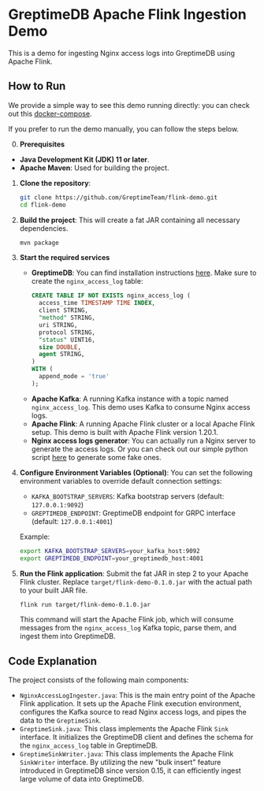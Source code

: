 # GreptimeDB Apache Flink Ingestion Demo

This is a demo for ingesting Nginx access logs into GreptimeDB using Apache Flink.

## How to Run

We provide a simple way to see this demo running directly: you can check out
this [docker-compose](https://github.com/GreptimeTeam/demo-scene/flink-ingestion).

If you prefer to run the demo manually, you can follow the steps below.

0. **Prerequisites**

* **Java Development Kit (JDK) 11 or later**.
* **Apache Maven**: Used for building the project.

1. **Clone the repository**:

   ```bash
   git clone https://github.com/GreptimeTeam/flink-demo.git
   cd flink-demo
   ```

2. **Build the project**:
   This will create a fat JAR containing all necessary dependencies.

   ```bash
   mvn package
   ```

3. **Start the required services**

    * **GreptimeDB**: You can find installation
      instructions [here](https://docs.greptime.com/getting-started/installation/overview). Make sure to create the
      `nginx_access_log` table:
      ```sql
      CREATE TABLE IF NOT EXISTS nginx_access_log (
        access_time TIMESTAMP TIME INDEX,
        client STRING,
        "method" STRING,
        uri STRING,
        protocol STRING,
        "status" UINT16,
        size DOUBLE,
        agent STRING,
      )
      WITH (
        append_mode = 'true'
      );
      ```
    * **Apache Kafka**: A running Kafka instance with a topic named `nginx_access_log`. This demo uses Kafka to consume
      Nginx access logs.
    * **Apache Flink**: A running Apache Flink cluster or a local Apache Flink setup. This demo is built with Apache
      Flink version 1.20.1.
    * **Nginx access logs generator**: You can actually run a Nginx server to generate the access logs. Or you can check
      out our simple python script [here](https://github.com/GreptimeTeam/demo-scene/flink-ingestion/producer/app.py) to
      generate some fake ones.

4. **Configure Environment Variables (Optional)**:
   You can set the following environment variables to override default connection settings:

    * `KAFKA_BOOTSTRAP_SERVERS`: Kafka bootstrap servers (default: `127.0.0.1:9092`)
    * `GREPTIMEDB_ENDPOINT`: GreptimeDB endpoint for GRPC interface (default: `127.0.0.1:4001`)

   Example:
   ```bash
   export KAFKA_BOOTSTRAP_SERVERS=your_kafka_host:9092
   export GREPTIMEDB_ENDPOINT=your_greptimedb_host:4001
   ```

5. **Run the Flink application**:
   Submit the fat JAR in step 2 to your Apache Flink cluster. Replace `target/flink-demo-0.1.0.jar` with the actual path
   to your built JAR file.

   ```bash
   flink run target/flink-demo-0.1.0.jar
   ```

   This command will start the Apache Flink job, which will consume messages from the `nginx_access_log` Kafka topic,
   parse them, and ingest them into GreptimeDB.

## Code Explanation

The project consists of the following main components:

* `NginxAccessLogIngester.java`: This is the main entry point of the Apache Flink application. It sets up the Apache
  Flink execution environment, configures the Kafka source to read Nginx access logs, and pipes the data to the
  `GreptimeSink`.
* `GreptimeSink.java`: This class implements the Apache Flink `Sink` interface. It initializes the GreptimeDB client and
  defines the schema for the `nginx_access_log` table in GreptimeDB.
* `GreptimeSinkWriter.java`: This class implements the Apache Flink `SinkWriter` interface. By utilizing the new "bulk
  insert" feature introduced in GreptimeDB since version 0.15, it can efficiently ingest large volume of data into
  GreptimeDB.
